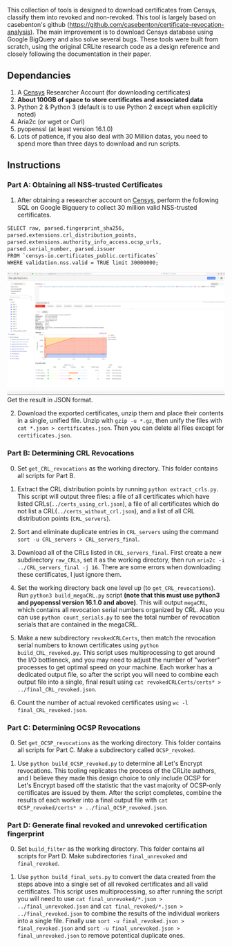 This collection of tools is designed to download certificates from Censys, classify them into revoked and non-revoked.
This tool is largely based on casebenton's github (https://github.com/casebenton/certificate-revocation-analysis). The main improvement is to download Censys database using Google BigQuery and also solve several bugs. These tools were built from scratch, using the original CRLite research code as a design reference and closely following the documentation in their paper. 

## Dependancies
1. A [Censys](https://censys.io) Researcher Account (for downloading certificates)
2. **About 100GB of space to store certificates and associated data**
3. Python 2 & Python 3 (default is to use Python 2 except when explicitly noted)
4. Aria2c (or wget or Curl)
5. pyopenssl (at least version 16.1.0)
6. Lots of patience, if you also deal with 30 Million datas, you need to spend more than three days to download and run scripts.

## Instructions
### Part A: Obtaining all NSS-trusted Certificates
1. After obtaining a researcher account on [Censys](https://censys.io),
perform the following SQL on Google Bigquery to collect 30 million valid NSS-trusted certificates.
```
SELECT raw, parsed.fingerprint_sha256, 
parsed.extensions.crl_distribution_points, 
parsed.extensions.authority_info_access.ocsp_urls, 
parsed.serial_number, parsed.issuer 
FROM `censys-io.certificates_public.certificates` 
WHERE validation.nss.valid = TRUE limit 30000000;
```
![Screenshot](Censys_export.png "Screenshot")
Get the result in JSON format.

2. Download the exported certificates, unzip them and place their contents in a single, unified file.
Unzip with `gzip -u *.gz`, then unify the files with `cat *.json > certificates.json`. Then you can delete all files except for `certificates.json`.

### Part B: Determining CRL Revocations
0. Set `get_CRL_revocations` as the working directory. This folder contains all scripts for Part B.

1. Extract the CRL distribution points by running `python extract_crls.py`. This
script will output three files: a file of all certificates which have listed CRLs(`../certs_using_crl.json`),
a file of all certificates which do not list a CRL(`../certs_without_crl.json`),
and a list of all CRL distribution points (`CRL_servers`).

2. Sort and eliminate duplicate entries in `CRL_servers` using the command
`sort -u CRL_servers > CRL_servers_final`.

3. Download all of the CRLs listed in `CRL_servers_final`. First create a new subdirectory `raw_CRLs`, set it as the working directory, then run `aria2c -i ../CRL_servers_final -j 16`. There are some errors when downloading these certificates, I just ignore them. 

4. Set the working directory back one level up (to `get_CRL_revocations`).
Run `python3 build_megaCRL.py` script **(note that this must use python3 and pyopenssl version 16.1.0 and above)**.
This will output `megaCRL`, which contains all revocation serial numbers
organized by CRL. Also you can use `python count_serials.py` to see the total number of revocation serials that are
contained in the megaCRL.

5. Make a new subdirectory `revokedCRLCerts`, then match the revocation serial numbers to known certificates using `python build_CRL_revoked.py`.
This script uses multiprocessing to get around the I/O bottleneck,
and you may need to adjust the number of "worker" processes to get optimal
speed on your machine. Each worker has a dedicated output file, so after the script you
will need to combine each output file into a single, final result using
`cat revokedCRLCerts/certs* > ../final_CRL_revoked.json`.

6. Count the number of actual revoked certificates using `wc -l final_CRL_revoked.json`.

### Part C: Determining OCSP Revocations
0. Set `get_OCSP_revocations` as the working directory. This folder contains all scripts for Part C. Make a subdirectory called `OCSP_revoked`.

1. Use `python build_OCSP_revoked.py` to determine all Let's Encrypt revocations.
This tooling replicates the process of the CRLite authors, and I believe they made this
design choice to only include OCSP for Let's Encrypt based off the statistic that the
vast majority of OCSP-only certificates are issued by them. After the script completes,
combine the results of each worker into a final output file with
`cat OCSP_revoked/certs* > ../final_OCSP_revoked.json`.

### Part D: Generate final revoked and unrevoked certification fingerprint
0. Set `build_filter` as the working directory. This folder contains all scripts for Part D.
Make subdirectories `final_unrevoked` and `final_revoked`.

1. Use `python build_final_sets.py` to convert the data created from the steps above into a single
set of all revoked certificates and all valid certificates. This script uses multiprocessing,
so after running the script you will need to use `cat final_unrevoked/*.json > ../final_unrevoked.json`
and `cat final_revoked/*.json > ../final_revoked.json` to combine the results of the individual
workers into a single file. Finally use `sort -u final_revoked.json > final_revoked.json` and `sort -u final_unrevoked.json > final_unrevoked.json` to remove potentical duplicate ones.

